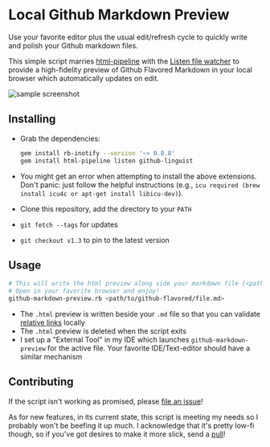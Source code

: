 # Local Github Markdown Preview

Use your favorite editor plus the usual edit/refresh cycle to quickly write and polish your Github markdown files.

This simple script marries [html-pipeline](https://github.com/jch/html-pipeline) with the [Listen file watcher](https://github.com/guard/listen) to provide a high-fidelity preview of Github Flavored Markdown in your local browser which automatically updates on edit.

![sample screenshot](screenshot.png "Local Github Markdown Preview output")

## Installing
* Grab the dependencies:

    ```bash
    gem install rb-inotify --version '~> 0.8.8'
    gem install html-pipeline listen github-linguist
    ```
* You might get an error when attempting to install the above extensions. Don't panic: just follow the helpful instructions (e.g., `icu required (brew install icu4c or apt-get install libicu-dev)`).
* Clone this repository, add the directory to your `PATH`
* `git fetch --tags` for updates
* `git checkout v1.3` to pin to the latest version

## Usage
```bash
# This will write the html preview along side your markdown file (<path/to/github-flavored/file.md.html>)
# Open in your favorite browser and enjoy!
github-markdown-preview.rb <path/to/github-flavored/file.md>
```
* The `.html` preview is written beside your `.md` file so that you can validate [relative links](https://github.com/blog/1395-relative-links-in-markup-files) locally
* The `.html` preview is deleted when the script exits
* I set up a "External Tool" in my IDE which launches `github-markdown-preview` for the active file.  Your favorite IDE/Text-editor should have a similar mechanism

## Contributing

If the script isn't working as promised, please [file an issue](https://github.com/dmarcotte/github-markdown-preview/issues)!

As for new features, in its current state, this script is meeting my needs so I probably won't be beefing it up much.  I acknowledge that it's pretty low-fi though, so if you've got desires to make it more slick, send a [pull](https://github.com/dmarcotte/github-markdown-preview/pulls)!
